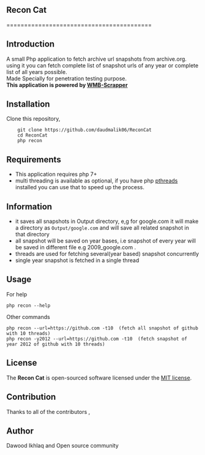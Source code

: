 ## Recon Cat


=========================================  


## Introduction
A small Php application to fetch archive url snapshots from archive.org.  
using it you can fetch complete list of snapshot urls of any year or 
complete list of all years possible.  
Made Specially for penetration testing purpose.  
**This application is powered by [WMB-Scrapper](https://github.com/daudmalik06/WMB-Scrapper)**



## Installation

Clone this repository,

```
    git clone https://github.com/daudmalik06/ReconCat
    cd ReconCat
    php recon
```

## Requirements

- This application requires php 7+  
- multi threading is available as optional, if you have php [pthreads](https://github.com/krakjoe/pthreads) installed you can use that
to speed up the process.


## Information

- it saves all snapshots in Output directory, e,g for google.com it will
make a directory as `Output/google.com` and will save all related snapshot in that directory  
- all snapshot will be saved on year bases, i.e snapshot of every year will be saved in different file
 e.g 2009_google.com .
- threads are used for fetching several(year based) snapshot concurrently 
- single year snapshot is fetched in a single thread 
 
 ## Usage
 
For help  


```
php recon --help
```

Other commands
```
php recon --url=https://github.com -t10  (fetch all snapshot of github with 10 threads)
php recon -y2012 --url=https://github.com -t10  (fetch snapshot of year 2012 of github with 10 threads)
```

## License
The **Recon Cat** is open-sourced software licensed under the [MIT license](https://opensource.org/licenses/MIT).

## Contribution
Thanks to all of the contributors ,  

## Author
Dawood Ikhlaq and Open source community
    
